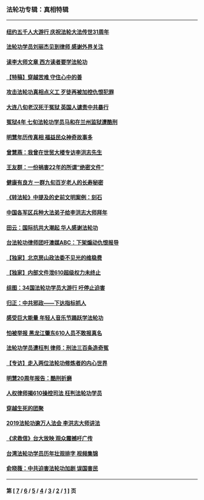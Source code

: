 ### 法轮功专辑：真相特辑
---
#### [纽约五千人大游行 庆祝法轮大法传世31周年](../../pages/nf4389/n13995110.md?07130430) 
#### [法轮功学员刘丽杰见到律师 感谢外界关注](../../pages/nf4389/n13927012.md?07130430) 
#### [读李大师文章 西方读者要学法轮功](../../pages/nf4389/n13925142.md?07130430) 
#### [【特稿】穿越苦难 守住心中的善](../../pages/nf4389/n13784979.md?07130430) 
#### [攻击法轮功真相点义工 歹徒再被加控仇恨犯罪](../../pages/nf4389/n13601019.md?07130430) 
#### [大连八旬老汉死于冤狱 英国人谴责中共暴行](../../pages/nf4389/n13480118.md?07130430) 
#### [冤狱4年 七旬法轮功学员马和在兰州监狱遭酷刑](../../pages/nf4389/n13304688.md?07130430) 
#### [明慧年历传真相 福益民众神奇故事多](../../pages/nf4389/n13294545.md?07130430) 
#### [曾慧燕：我曾在世贸大楼专访李洪志先生](../../pages/nf4389/n12898729.md?07130430) 
#### [王友群：一份祸害22年的所谓“绝密文件”](../../pages/nf4389/n12871750.md?07130430) 
#### [健康有良方 一群九旬百岁老人的长寿秘密](../../pages/nf4389/n12847475.md?07130430) 
#### [《转法轮》中提及的史前文明案例：刻石](../../pages/nf4389/n12758577.md?07130430) 
#### [中国各军区兵种大法弟子给李洪志大师拜年](../../pages/nf4389/n12750047.md?07130430) 
#### [田云：国际抗共大潮起 华人感谢法轮功](../../pages/nf4389/n12357708.md?07130430) 
#### [台法轮功律师团吁澳媒ABC：下架煽动仇恨报导](../../pages/nf4389/n12279917.md?07130430) 
#### [【独家】北京房山政法委不见光的维稳费](../../pages/nf4389/n12031979.md?07130430) 
#### [【独家】内部文件泄610超级权力未终止](../../pages/nf4389/n12023895.md?07130430) 
#### [组图：34国法轮功学员大游行 吁停止迫害](../../pages/nf4389/n11492658.md?07130430) 
#### [归正：中共邪政——下达指标抓人](../../pages/nf4389/n11474770.md?07130430) 
#### [感受巨大能量 年轻人音乐节踊跃学法轮功](../../pages/nf4389/n11441981.md?07130430) 
#### [怕被举报 黑龙江肇东610人员不敢报真名](../../pages/nf4389/n11436499.md?07130430) 
#### [法轮功学员遭枉判 律师：刑法三百条造奇冤](../../pages/nf4389/n11433943.md?07130430) 
#### [【专访】走入两位法轮功修炼者的内心世界](../../pages/nf4389/n11415623.md?07130430) 
#### [明慧20周年报告：酷刑折磨](../../pages/nf4389/n11387954.md?07130430) 
#### [人权律师揭610操控司法 枉判法轮功学员](../../pages/nf4389/n11313370.md?07130430) 
#### [穿越生死的团聚](../../pages/nf4389/n11258922.md?07130430) 
#### [2019法轮功逾万人法会 李洪志大师讲法](../../pages/nf4389/n11265303.md?07130430) 
#### [《求救信》台大放映 观众震撼吁广传](../../pages/nf4389/n10922251.md?07130430) 
#### [台湾法轮功学员历年壮观排字 视频集锦](../../pages/nf4389/n10878789.md?07130430) 
#### [俞晓薇：中共迫害法轮功加剧 误国害民](../../pages/nf4389/n10859260.md?07130430) 

---
#### 第 [ [7](./7.md?07130430) / [6](./6.md?07130430) / [5](./5.md?07130430) / [4](./4.md?07130430) / [3](./3.md?07130430) / [2](./2.md?07130430) / [1](./1.md?07130430) ] 页
